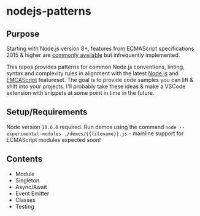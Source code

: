 # nodejs-patterns

## Purpose
Starting with Node.js version 8+, features from ECMAScript specifications 2015 & higher are [commonly available](https://node.green/) but infrequently implemented.

This repos provides patterns for common Node.js conventions, linting, syntax and complexity rules in alignment with the latest [Node.js](https://nodejs.org/dist/latest-v10.x/docs/api/) and [EMCAScript](http://es6-features.org) featureset. The goal is to provide code samples you can lift & shift into your projects. I'll probably take these ideas & make a VSCode extension with snippets at some point in time in the future.

## Setup/Requirements

Node version `10.6.0` required. Run demos using the command `node --experimental-modules ./demos/{{filename}}.js` - mainline support for ECMAScript modules expected soon!

## Contents
- Module
- Singleton
- Async/Await
- Event Emitter
- Classes
- Testing
